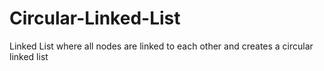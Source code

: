 # Circular-Linked-List
Linked List where all nodes are linked to each other and creates a circular linked list
